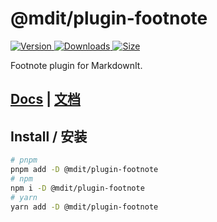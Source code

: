 # @mdit/plugin-footnote

[![Version](https://img.shields.io/npm/v/@mdit/plugin-footnote.svg?style=flat-square&logo=npm) ![Downloads](https://img.shields.io/npm/dm/@mdit/plugin-footnote.svg?style=flat-square&logo=npm) ![Size](https://img.shields.io/bundlephobia/min/@mdit/plugin-footnote?style=flat-square&logo=npm)](https://www.npmjs.com/package/@mdit/plugin-footnote)

Footnote plugin for MarkdownIt.

## [Docs](https://mdit-plugins.github.io/footnote.html) | [文档](https://mdit-plugins.github.io/zh/footnote.html)

## Install / 安装

```bash
# pnpm
pnpm add -D @mdit/plugin-footnote
# npm
npm i -D @mdit/plugin-footnote
# yarn
yarn add -D @mdit/plugin-footnote
```
